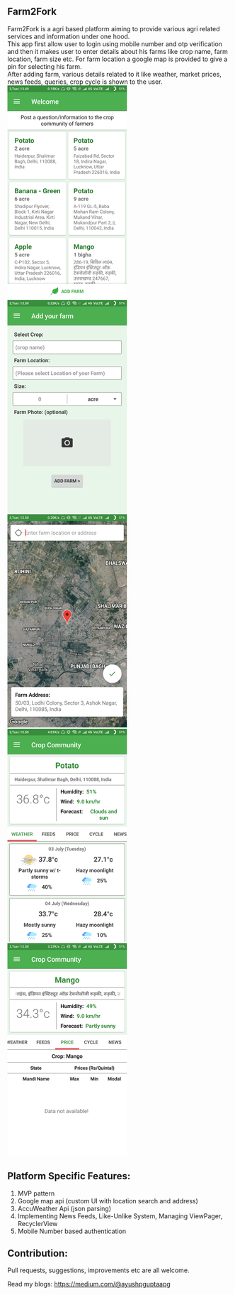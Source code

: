 ## Farm2Fork

Farm2Fork is a agri based platform aiming to provide various agri related services and information under one hood.  
This app first allow user to login using mobile number and otp verification and then it makes user to enter details about his farms like crop name, farm location, farm size etc. For farm location a google map is provided to give a pin  for selecting his farm.  
After adding farm, various details related to it like weather, market prices, news feeds, queries, crop cycle is shown to the user.      
![](https://github.com/apgapg/Farm2Fork/blob/master/screenshots/Screenshot_2018-07-03-13-49-55-031_com.farm.farm2fork.png)
![](https://github.com/apgapg/Farm2Fork/blob/master/screenshots/Screenshot_2018-07-03-13-50-01-134_com.farm.farm2fork.png)
![](https://github.com/apgapg/Farm2Fork/blob/master/screenshots/Screenshot_2018-07-03-13-50-57-712_com.farm.farm2fork.png)
![](https://github.com/apgapg/Farm2Fork/blob/master/screenshots/Screenshot_2018-07-03-13-50-09-384_com.farm.farm2fork.png)
![](https://github.com/apgapg/Farm2Fork/blob/master/screenshots/Screenshot_2018-07-03-13-50-23-903_com.farm.farm2fork.png)

## Platform Specific Features:
1. MVP pattern
2. Google map api (custom UI with location search and address)
3. AccuWeather Api (json parsing)
4. Implementing News Feeds, Like-Unlike System, Managing ViewPager, RecyclerView
5. Mobile Number based authentication

## Contribution:

Pull requests, suggestions, improvements etc are all welcome.

Read my blogs: https://medium.com/@ayushpguptaapg
